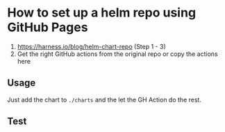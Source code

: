 # How to set up a helm repo using GitHub Pages

1. https://harness.io/blog/helm-chart-repo (Step 1 - 3)
2. Get the right GitHub actions from the original repo or copy the actions here
  
## Usage
Just add the chart to `./charts` and the let the GH Action do the rest. 

## Test
